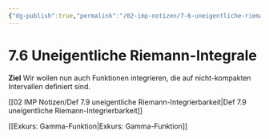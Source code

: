 ```yaml
---
{"dg-publish":true,"permalink":"/02-imp-notizen/7-6-uneigentliche-riemann-integrale/"}
---
```


# 7.6 Uneigentliche Riemann-Integrale
**Ziel** Wir wollen nun auch Funktionen integrieren, die auf nicht-kompakten Intervallen definiert sind. 

[[02 IMP Notizen/Def 7.9 uneigentliche Riemann-Integrierbarkeit\|Def 7.9 uneigentliche Riemann-Integrierbarkeit]]

[[Exkurs: Gamma-Funktion\|Exkurs: Gamma-Funktion]]